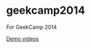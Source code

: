 geekcamp2014
============

For GeekCamp 2014

[Demo videos](https://www.youtube.com/watch?v=AYtps6Gd9b0&list=PL-0UH2MdcDCfnZyLsbi_pZnb6fK4Vb9an)
